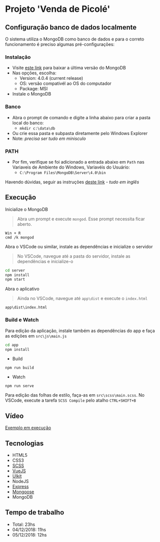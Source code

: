# Projeto 'Venda de Picolé'

## Configuração banco de dados localmente

O sistema utiliza o MongoDB como banco de dados e para o correto funcionamento é preciso algumas pré-configurações:

### Instalação

- Visite [este link](https://www.mongodb.com/download-center/community) para baixar a última versão do MongoDB
- Nas opções, escolha:
  - Version: 4.0.4 (current release)
  - OS: versão compativél ao OS do computador
  - Package: MSI
- Instale o MongoDB

### Banco

- Abra o prompt de comando e digite a linha abaixo para criar a pasta local do banco:
  - `mkdir c:\data\db`
- Ou crie essa pasta e subpasta diretamente pelo Windows Explorer
- Note: *precisa ser tudo em minisculo*

### PATH

- Por fim, verifique se foi adicionado a entrada abaixo em `Path` nas Variaveis de Ambiente do Windows, Variavéis do Usuário:
  - `C:\Program Files\MongoDB\Server\4.0\bin`

Havendo dúvidas, seguir as instruções [deste link](https://www.youtube.com/watch?v=sBdaRlgb4N8&feature=youtu.be) - *tudo em inglês*

## Execução

Inicialize o MongoDB
> Abra um prompt e execute `mongod`. Esse prompt necessita ficar aberto.

```
Win + R
cmd /k mongod
```

Abra o VSCode ou similar, instale as dependências e inicialize o servidor
> No VSCode, navegue até a pasta do servidor, instale as dependências e inicialize-o

```bash
cd server
npm install
npm start
```

Abra o aplicativo
> Ainda no VSCode, navegue até `app\dist` e execute o `index.html`

```
app\dist\index.html
```

### Build e Watch

Para edição da aplicação, instale também as dependências do app e faça as edições em `src\js\main.js`

```bash
cd app
npm install
```

- Build
```
npm run build
```

- Watch
```
npm run serve
```

Para edição das folhas de estilo, faça-as em `src\scss\main.scss`. No VSCode, execute a tarefa `SCSS Compile` pelo atalho `CTRL+SHIFT+B`

## Vídeo

[Exemplo em execução](https://youtu.be/Sw2lF-z8Cow)

## Tecnologias

- HTML5
- CSS3
- [SCSS](https://sass-lang.com/guide)
- [VueJS](https://vuejs.org/)
- [UIkit](https://getuikit.com/docs/introduction)
- NodeJS
- [Express](https://expressjs.com/)
- [Mongoose](https://mongoosejs.com/docs/guide.html)
- MongoDB

## Tempo de trabalho

- Total: 23hs
- 04/12/2018: 11hs
- 05/12/2018: 12hs
